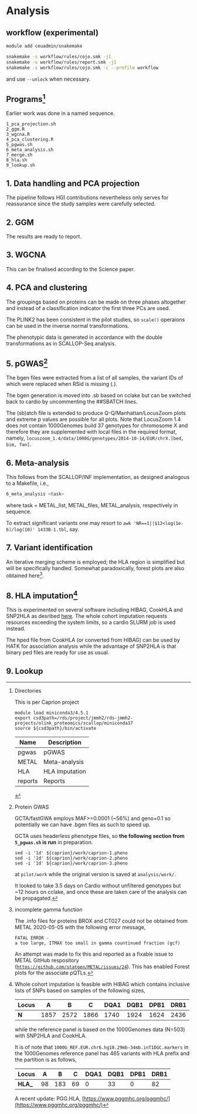 # Analysis

## workflow (experimental)

```bash
module add ceuadmin/snakemake

snakemake -s workflow/rules/cojo.smk -j1
snakemake -s workflow/rules/report.smk -j1
snakemake -s workflow/rules/cojo.smk -c --profile workflow
```

and use `--unlock` when necessary.


## Programs[^directory]

Earlier work was done in a named sequence.

```
1_pca_projection.sh
2_ggm.R
3_wgcna.R
4_pca_clustering.R
5_pgwas.sh
6_meta_analysis.sh
7_merge.sh
8_hla.sh
9_lookup.sh
```

## 1. Data handling and PCA projection

The pipeline follows HGI contributions nevertheless only serves for reassurance since the study samples were carefully selected. 

## 2. GGM

The results are ready to report.

## 3. WGCNA

This can be finalised according to the Science paper.

## 4. PCA and clustering

The groupings based on proteins can be made on three phases altogether and instead of a classification indicator the first three PCs are used.

The PLINK2 has been consistent in the pilot studies, so `scale()` operaions can be used in the inverse normal transformations.

The phenotypic data is generated in accordance with the double transformations as in SCALLOP-Seq analysis.

## 5. pGWAS[^pGWAS]

The bgen files were extracted from a list of all samples, the variant IDs of which were replaced when RSid is missing (.).

The bgen generation is moved into .sb based on cclake but can be switched back to cardio by uncommenting the ##SBATCH lines.

The (sb)atch file is extended to produce Q-Q/Manhattan/LocusZoom plots and extreme p values are possible for all plots. Note that LocusZoom 1.4 does not contain 1000Genomes build 37 genotypes for chromosome X and therefore they are supplemented with local files in the required format, namely, `locuszoom_1.4/data/1000G/genotypes/2014-10-14/EUR/chrX.[bed, bim, fan]`.

## 6. Meta-analysis

This follows from the SCALLOP/INF implementation, as designed analogous to a Makefile, i.e.,

```bash
6_meta_analysis <task>
```
where task = METAL_list, METAL_files, METAL_analysis, respectively in sequence.

To extract significant variants one may resort to `awk 'NR==1||$12<log(1e-6)/log(10)' 1433B-1.tbl`, say.

## 7. Variant identification

An iterative merging scheme is employed; the HLA region is simplified but will be specifically handled. Somewhat paradoxically, forest plots are also obtained here[^metal].

## 8. HLA imputation[^HLA]

This is experimented on several software including HIBAG, CookHLA and SNP2HLA as desribed [here](https://cambridge-ceu.github.io/csd3/applications/CookHLA.html). The whole cohort imputation requests resources exceeding the system limits, so a cardio SLURM job is used instead.

The hped file from CookHLA (or converted from HIBAG) can be used by HATK for association analysis while the advantage of SNP2HLA is that binary ped files are ready for use as usual.

## 9. Lookup

[^directory]: Directories

    This is per Caprion project

    ```
    module load miniconda3/4.5.1
    export csd3path=/rds/project/jmmh2/rds-jmmh2-projects/olink_proteomics/scallop/miniconda37
    source ${csd3path}/bin/activate
    ```

    Name | Description
    ------|------------
    pgwas | pGWAS
    METAL | Meta-analysis
    HLA | HLA imputation
    reports | Reports

[^pGWAS]: Protein GWAS

    GCTA/fastGWA employs MAF>=0.0001 (~56%) and geno=0.1 so potentially we can have .bgen files as such to speed up.

    GCTA uses headerless phenotype files, so **the following section from `5_pgwas.sh` is run** in preparation.

    ```
    sed -i '1d' ${caprion}/work/caprion-1.pheno
    sed -i '1d' ${caprion}/work/caprion-2.pheno
    sed -i '1d' ${caprion}/work/caprion-3.pheno
    ```

    at `pilot/work` while the original version is saved at `analysis/work/`.
    
    It looked to take 3.5 days on Cardio without unfiltered genotypes but ~12 hours on cclake, and once these are taken care of the analysis can be propagated.

[^metal]: incomplete gamma function

    The .info files for proteins BROX and CT027 could not be obtained from METAL 2020-05-05 with the following error message,

    ```
    FATAL ERROR -
    a too large, ITMAX too small in gamma countinued fraction (gcf)
    ```

    An attempt was made to fix this and reported as a fixable issue to METAL GitHub respository ([`https://github.com/statgen/METAL/issues/24`](https://github.com/statgen/METAL/issues/24)).
    This has enabled Forest plots for the associate pQTLs.

[^HLA]: Whole cohort imputation is feasible with HIBAG which contains inclusive lists of SNPs based on samples of the following sizes,

    **Locus** |  A  |  B  |  C | DQA1 | DQB1 | DPB1 | DRB1
    ----------|-----|-----|----|------|------|------|-----
    **N**     |1857 |2572 |1866| 1740 | 1924 | 1624 | 2436

    while the reference panel is based on the 1000Genomes data (N=503) with SNP2HLA and CookHLA.

    It is of note that `1000G_REF.EUR.chr6.hg18.29mb-34mb.inT1DGC.markers` in the 1000Genomes reference panel has 465 variants with HLA prefix and the partition is as follows,

    **Locus** |  A  |  B  |  C | DQA1 | DQB1 | DPB1 | DRB1
    ----------|-----|-----|----|------|------|------|-----
    **HLA_**  |  98 | 183 | 69 |   0  |  33  |   0  |  82

    A recent update: PGG.HLA, [https://www.pggmhc.org/pggmhc/](https://www.pggmhc.org/pggmhc/)
